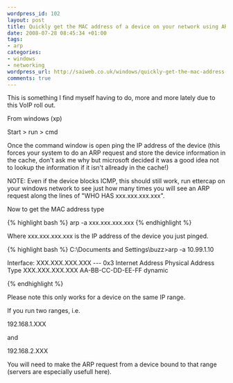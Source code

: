 ```yaml
--- 
wordpress_id: 102
layout: post
title: Quickly get the MAC address of a device on your network using ARP
date: 2008-07-28 08:45:34 +01:00
tags: 
- arp
categories: 
- windows
- networking
wordpress_url: http://saiweb.co.uk/windows/quickly-get-the-mac-address-of-a-device-on-your-network-using-arp
comments: true
---
```

This is something I find myself having to do, more and more lately due to this VoIP roll out.

From windows (xp)


Start > run > cmd

Once the command window is open ping the IP address of the device (this forces your system to do an ARP request and store the device information in the cache, don't ask me why but microsoft decided it was a good idea not to lookup the information if it isn't allready in the cache!)

NOTE: Even if the device blocks ICMP, this should still work, run ettercap on your windows network to see just how many times you will see an ARP request along the lines of "WHO HAS xxx.xxx.xxx.xxx".

Now to get the MAC address type

{% highlight bash %}
arp -a xxx.xxx.xxx.xxx
{% endhighlight %}

Where xxx.xxx.xxx.xxx is the IP address of the device you just pinged.


{% highlight bash %}
C:\Documents and Settings\buzz>arp  -a 10.99.1.10

Interface: XXX.XXX.XXX.XXX --- 0x3
  Internet Address      Physical Address      Type
  XXX.XXX.XXX.XXX            AA-BB-CC-DD-EE-FF     dynamic

{% endhighlight %}

Please note this only works for a device on the same IP range.

If you run two ranges, i.e.

192.168.1.XXX

and

192.168.2.XXX

You will need to make the ARP request from a device bound to that range (servers are especially usefull here).
